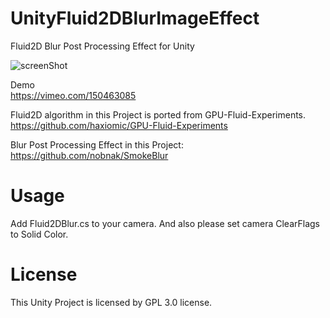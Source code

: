 # UnityFluid2DBlurImageEffect
Fluid2D Blur Post Processing Effect for Unity

![screenShot](https://github.com/hiroakioishi/UnityFluid2DBlurImageEffect/blob/master/screenShot.png)

Demo  
https://vimeo.com/150463085  

Fluid2D algorithm in this Project is ported from GPU-Fluid-Experiments.  
https://github.com/haxiomic/GPU-Fluid-Experiments

Blur Post Processing Effect in this Project:  
https://github.com/nobnak/SmokeBlur

# Usage
Add Fluid2DBlur.cs to your camera. And also please set camera ClearFlags to Solid Color.

# License
This Unity Project is licensed by GPL 3.0 license.

